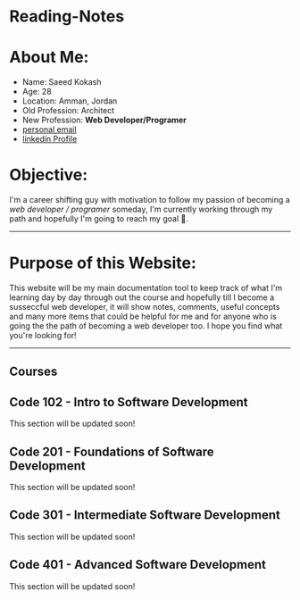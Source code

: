 # Reading-Notes

# **About Me:**
- Name: Saeed Kokash
- Age: 28
- Location: Amman, Jordan
- Old Profession: Architect
- New Profession: **Web Developer/Programer**
- [personal email](saeedkokash@gmail.com)
- [linkedin Profile](www.linkedin.com/in/saeedkokash)

# **Objective:**
I'm a career shifting guy with motivation to follow my passion of becoming a *web developer / programer* someday, I'm currently working through my path and hopefully I'm going to reach my goal 🤞.

<hr>

# Purpose of this Website:

This website will be my main documentation tool to keep track of what I'm learning day by day through out the course and hopefully till I become a susseccful web developer, it will show notes, comments, useful concepts and many more items that could be helpful for me and for anyone who is going the the path of becoming a web developer too. I hope you find what you're looking for!

<hr>

## **Courses**

## Code 102 - Intro to Software Development

This section will be updated soon!

## Code 201 - Foundations of Software Development

This section will be updated soon!

## Code 301 - Intermediate Software Development

This section will be updated soon!

## Code 401 - Advanced Software Development

This section will be updated soon!
